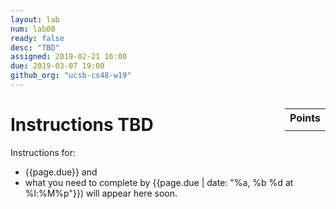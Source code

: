 ```yaml
---
layout: lab
num: lab08
ready: false
desc: "TBD"
assigned: 2019-02-21 16:00
due: 2019-03-07 19:00
github_org: "ucsb-cs48-w19"
---
```


<div style="display:none">
https://ucsb-cs48.github.io/w19/lab/lab08/
</div>

<style>
div.grade { margin: 2em; padding: 1em; border: 2px solid #0c0; background-color: #efe; }   
</style>

<div style="float:right; width: auto;">

<table style="margin-top:1em;">
<tr>
   <th>Points</th>
</tr>
<tr>
   <td class="pointCount"></td>
</tr>
</table>

</div>

# Instructions TBD

Instructions for:
* {{page.due}} and 
* what you need to complete by  {{page.due | date: "%a, %b %d at %l:%M%p"}}) 
will appear here soon.
